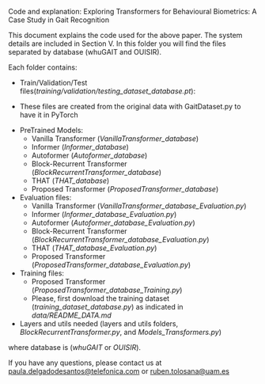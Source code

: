 Code and explanation:
Exploring Transformers for Behavioural Biometrics: A Case Study in Gait Recognition

This document explains the code used for the above paper. The system details are included in Section V. 
In this folder you will find the files separated by database (whuGAIT and OUISIR).

Each folder contains: 

-	Train/Validation/Test files(_training/validation/testing_dataset_database.pt_):
  +	These files are created from the original data with GaitDataset.py to have it in PyTorch
- PreTrained Models:
  + Vanilla Transformer (_VanillaTransformer_database_)
  + Informer (_Informer_database_)
  + Autoformer (_Autoformer_database_)
  + Block-Recurrent Transformer (_BlockRecurrentTransformer_database_)
  + THAT (_THAT_database_)
  + Proposed Transformer (_ProposedTransformer_database_) 
- Evaluation files:
  + Vanilla Transformer (_VanillaTransformer_database_Evaluation.py_)
  + Informer (_Informer_database_Evaluation.py_)
  + Autoformer (_Autoformer_database_Evaluation.py_)
  + Block-Recurrent Transformer (_BlockRecurrentTransformer_database_Evaluation.py_)
  + THAT (_THAT_database_Evaluation.py_)
  + Proposed Transformer (_ProposedTransformer_database_Evaluation.py_) 
- Training files:
  + Proposed Transformer (_ProposedTransformer_database_Training.py_)
  + Please, first download the training dataset (_training_dataset_database.py_) as indicated in _data/README_DATA.md_
- Layers and utils needed (layers and utils folders, _BlockRecurrentTransformer.py_, and _Models_Transformers.py_)
  
where database is (_whuGAIT_ or _OUISIR_).

If you have any questions, please contact us at paula.delgadodesantos@telefonica.com or ruben.tolosana@uam.es 
